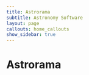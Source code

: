 ```yaml
---
title: Astrorama
subtitle: Astronomy Software
layout: page
callouts: home_callouts
show_sidebar: true
---
```


# Astrorama
